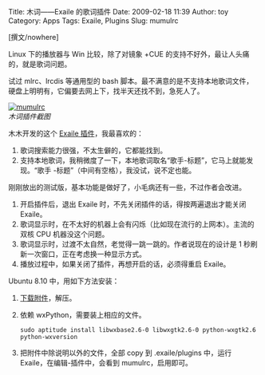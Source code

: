 Title: 木词——Exaile 的歌词插件
Date: 2009-02-18 11:39
Author: toy
Category: Apps
Tags: Exaile, Plugins
Slug: mumulrc

[撰文/nowhere]

Linux 下的播放器与 Win 比较，除了对镜象 +CUE
的支持不好外，最让人头痛的，就是歌词问题。

试过 mlrc、lrcdis 等通用型的 bash
脚本。最不满意的是不支持本地歌词文件，硬盘上明明有，它偏要去网上下，找半天还找不到，急死人了。

[![mumulrc](http://i.linuxtoy.org/images/2009/02/muci-thumb.jpg)](http://i.linuxtoy.org/images/2009/02/muci.jpg)  
*木词插件截图*

木木开发的这个 [Exaile 插件](http://mumuhere.blogbus.com/)，我最喜欢的：

1.  歌词搜索能力很强，不太生僻的，它都能找到。
2.  支持本地歌词，我稍微度了一下，本地歌词取名“歌手-标题”，它马上就能发现。“歌手 -标题”（中间有空格），我没试，说不定也能。

刚刚放出的测试版，基本功能是做好了，小毛病还有一些，不过作者会改进。

1.  开启插件后，退出 Exaile 时，不先关闭插件的话，得按两遍退出才能关闭
    Exaile。
2.  歌词显示时，在不太好的机器上会有闪烁（比如现在流行的上网本）。主流的双核
    CPU 机器没这个问题。
3.  歌词显示时，过渡不太自然，老觉得一跳一跳的。作者说现在的设计是 1
    秒刷新一次窗口，正在考虑换一种显示方式。
4.  播放过程中，如果关闭了插件，再想开启的话，必须得重启 Exaile。

Ubuntu 8.10 中，用如下方法安装：

1.  [下载附件](http://mumuhere.blogbus.com/logs/35256231.html)，解压。
2.  依赖 wxPython，需要装上相应的文件。  

    `sudo aptitude install libwxbase2.6-0 libwxgtk2.6-0 python-wxgtk2.6 python-wxversion`
3.  把附件中除说明以外的文件，全部 copy 到 .exaile/plugins 中，运行
    Exaile，在编辑-插件中，会看到 mumulrc，启用即可。

